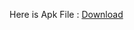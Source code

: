 Here is Apk File : [Download](https://drive.google.com/file/d/1WhgG0Z_8R66qX-0SfskeqS03cYooDdDm/view?usp=sharing)
